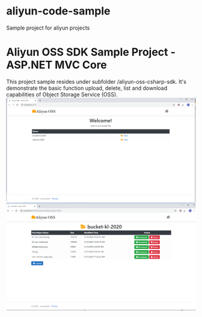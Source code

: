 # aliyun-code-sample
Sample project for aliyun projects

# Aliyun OSS SDK Sample Project - ASP.NET MVC Core
This project sample resides under subfolder /aliyun-oss-csharp-sdk.
It's demonstrate the basic function upload, delete, list and download capabilities of Object Storage Service (OSS).
![Aliyunlog OSS Project - Home](https://raw.githubusercontent.com/kokleong98/aliyun-code-sample/master/aliyun-oss-sample.png)
![Aliyunlog OSS Project - View](https://raw.githubusercontent.com/kokleong98/aliyun-code-sample/master/aliyun-oss-view-bucket.png)
